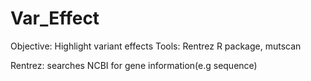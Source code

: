 # Var_Effect
Objective: Highlight variant effects
Tools: Rentrez R package, mutscan

Rentrez: searches NCBI for gene information(e.g sequence)
